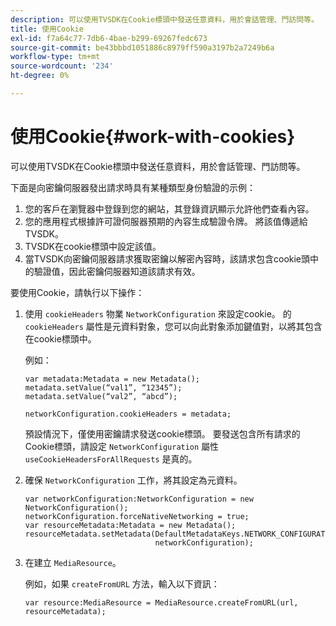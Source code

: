 ```yaml
---
description: 可以使用TVSDK在Cookie標頭中發送任意資料，用於會話管理、門訪問等。
title: 使用Cookie
exl-id: f7a64c77-7db6-4bae-b299-69267fedc673
source-git-commit: be43bbbd1051886c8979ff590a3197b2a7249b6a
workflow-type: tm+mt
source-wordcount: '234'
ht-degree: 0%

---
```


# 使用Cookie{#work-with-cookies}

可以使用TVSDK在Cookie標頭中發送任意資料，用於會話管理、門訪問等。

下面是向密鑰伺服器發出請求時具有某種類型身份驗證的示例：

1. 您的客戶在瀏覽器中登錄到您的網站，其登錄資訊顯示允許他們查看內容。
1. 您的應用程式根據許可證伺服器預期的內容生成驗證令牌。 將該值傳遞給TVSDK。
1. TVSDK在cookie標頭中設定該值。
1. 當TVSDK向密鑰伺服器請求獲取密鑰以解密內容時，該請求包含cookie頭中的驗證值，因此密鑰伺服器知道該請求有效。

要使用Cookie，請執行以下操作：

1. 使用 `cookieHeaders` 物業 `NetworkConfiguration` 來設定cookie。 的 `cookieHeaders` 屬性是元資料對象，您可以向此對象添加鍵值對，以將其包含在cookie標頭中。

   例如：

   ```
   var metadata:Metadata = new Metadata(); 
   metadata.setValue(“val1”, “12345”); 
   metadata.setValue(“val2”, “abcd”); 
   
   networkConfiguration.cookieHeaders = metadata;
   ```

   預設情況下，僅使用密鑰請求發送cookie標頭。 要發送包含所有請求的Cookie標頭，請設定 `NetworkConfiguration` 屬性 `useCookieHeadersForAllRequests` 是真的。

1. 確保 `NetworkConfiguration` 工作，將其設定為元資料。

   ```
   var networkConfiguration:NetworkConfiguration = new NetworkConfiguration(); 
   networkConfiguration.forceNativeNetworking = true; 
   var resourceMetadata:Metadata = new Metadata(); 
   resourceMetadata.setMetadata(DefaultMetadataKeys.NETWORK_CONFIGURATION_KEY,  
                                networkConfiguration);
   ```

1. 在建立 `MediaResource`。

   例如，如果 `createFromURL` 方法，輸入以下資訊：

   ```
   var resource:MediaResource = MediaResource.createFromURL(url, resourceMetadata);
   ```
